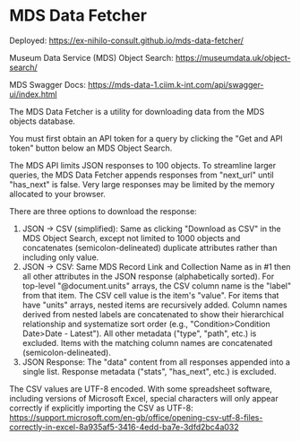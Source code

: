 # MDS Data Fetcher

Deployed: https://ex-nihilo-consult.github.io/mds-data-fetcher/

Museum Data Service (MDS) Object Search: https://museumdata.uk/object-search/

MDS Swagger Docs: https://mds-data-1.ciim.k-int.com/api/swagger-ui/index.html

The MDS Data Fetcher is a utility for downloading data from the MDS objects database.

You must first obtain an API token for a query by clicking the "Get and API token" button below an MDS Object Search.

The MDS API limits JSON responses to 100 objects. To streamline larger queries, the MDS Data Fetcher appends responses from "next_url" until "has_next" is false. Very large responses may be limited by the memory allocated to your browser.

There are three options to download the response:

1. JSON → CSV (simplified): Same as clicking "Download as CSV" in the MDS Object Search, except not limited to 1000 objects and concatenates (semicolon-delineated) duplicate attributes rather than including only value.
2. JSON → CSV: Same MDS Record Link and Collection Name as in #1 then all other attributes in the JSON response (alphabetically sorted). For top-level "@document.units" arrays, the CSV column name is the "label" from that item. The CSV cell value is the item's "value". For items that have "units" arrays, nested items are recursively added. Column names derived from nested labels are concatenated to show their hierarchical relationship and systematize sort order (e.g., "Condition>Condition Date>Date - Latest"). All other metadata ("type", "path", etc.) is excluded. Items with the matching column names are concatenated (semicolon-delineated).
3. JSON Response: The "data" content from all responses appended into a single list. Response metadata ("stats", "has_next", etc.) is excluded.

The CSV values are UTF-8 encoded. With some spreadsheet software, including versions of Microsoft Excel, special characters will only appear correctly if explicitly importing the CSV as UTF-8: https://support.microsoft.com/en-gb/office/opening-csv-utf-8-files-correctly-in-excel-8a935af5-3416-4edd-ba7e-3dfd2bc4a032
